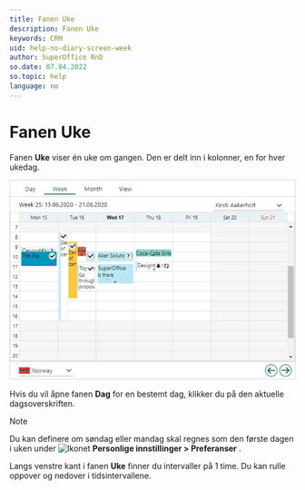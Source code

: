 ```yaml
---
title: Fanen Uke
description: Fanen Uke
keywords: CRM
uid: help-no-diary-screen-week
author: SuperOffice RnD
so.date: 07.04.2022
so.topic: help
language: no
---
```


# Fanen Uke

Fanen **Uke** viser én uke om gangen. Den er delt inn i kolonner, en for hver ukedag.

![Dagbok-bildet, fanen Uke -skjermbilde][img2]

Hvis du vil åpne fanen **Dag** for en bestemt dag, klikker du på den aktuelle dagsoverskriften.

> [!NOTE]
> Du kan definere om søndag eller mandag skal regnes som den første dagen i uken under ![Ikonet][img1] **Personlige innstillinger > Preferanser** .

Langs venstre kant i fanen **Uke** finner du intervaller på 1 time. Du kan rulle oppover og nedover i tidsintervallene.

<!-- Referenced links -->

<!-- Referenced images -->
[img1]: ../../../../media/icons/personal-settings-small.png
[img2]: media/week-plan.bmp
